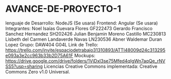 # AVANCE-DE-PROYECTO-1
lenguaje de Desarrollo: NodeJS (Se usara)
Frontend: Angular (Se usara)
Integrantes:
Noel Isaías Guevara Flores GF222473
Gerardo Francisco Sanchez Hernandez SH202426
Julian Benjamin Moreno Castillo MC230813
Lisbeth del Carmen Landaverde Navas LN230536
Abner Waldemar Duran Lopez 
Grupo: DAW404 G04L
Link de Trello: https://trello.com/invite/espaciodetrabajo31310893/ATTI48009d24c313295e093a3e2cc963b33b2D75A61F
Mockups: https://drive.google.com/drive/folders/1VjDxl3se75Mfed4qIgWn7aqQe_rNVSS5?usp=sharing
Licencias Creative Commons implementada: Creative Commons Zero v1.0 Universal.
